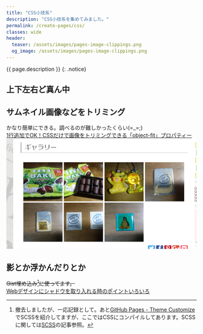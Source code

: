 ```yaml
---
title: "CSS小技系"
description: "CSS小技系を集めてみました。"
permalink: /create-pages/css/
classes: wide
header:
  teaser: /assets/images/pages-image-clippings.png
  og_image: /assets/images/pages-image-clippings.png
---
```

{{ page.description }}
{: .notice}

## 上下左右ど真ん中
<script src="https://gist.github.com/laureltreetop/7ad147e484ee34ae98e33846f5c7ef1f.js"></script>

## サムネイル画像などをトリミング

かなり簡単にできる。調べるのが難しかったくらい(=_=;)  
[1行追加でOK！CSSだけで画像をトリミングできる「object-fit」プロパティー](https://www.webcreatorbox.com/tech/object-fit)  
[![image clipping](/assets/images/pages-image-clippings.png)](/assets/images/pages-image-clippings.png)  
<script src="https://gist.github.com/laureltreetop/fb356054c993e94f974e02ff5bd9922c.js"></script>

## 影とか浮かんだりとか

~~Gist埋め込み[^gist]に使ってます。~~  
[Webデザインにシャドウを取り入れる時のポイントいろいろ](https://www.webcreatorbox.com/tech/shadow)
<script src="https://gist.github.com/laureltreetop/747f2e2c0885dec15df0c7604bf0cf7e.js"></script>

[^gist]: 撤去しましたが、一応記録として。あと[GitHub Pages - Theme Customize](/githubpages/theme-custom/)でSCSSを紹介してますが、ここではCSSにコンパイルしてあります。SCSSに関しては[SCSS](/create-pages/sass/)の記事参照。
